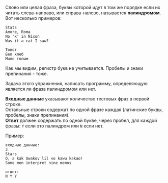 <!-- #Палиндромы на Проверку -->
Слово или целая фраза, буквы которой идут в том же порядке если их читать слева-направо, или справа-налево, называется
**палиндромом**. Вот несколько примеров:
    
    Stats
    Amore, Roma
    No 'x' in Nixon
    Was it a cat I saw?
    
    Топот
    Бел хлеб
    Мыло голым

Как мы видим, регистр букв не учитывается. Пробелы и знаки препинания - тоже.

Задача этого упражнения, написать программу, определяющую является ли фраза палиндромом или нет.

**Входные данные** указывают количество тестовых фраз в первой строке.  
Остальные строки содержат по одной фразе каждая (латинские буквы, пробелы, знаки препинания).  
**Ответ** должен содержать по одной букве, через пробел, для каждой фразы: `Y` если это палиндром или `N` если нет.

Пример:

    входные данные:
    3
    Stars
    O, a kak Uwakov lil vo kawu kakao!
    Some men interpret nine memos
    
    ответ:
    N Y Y
